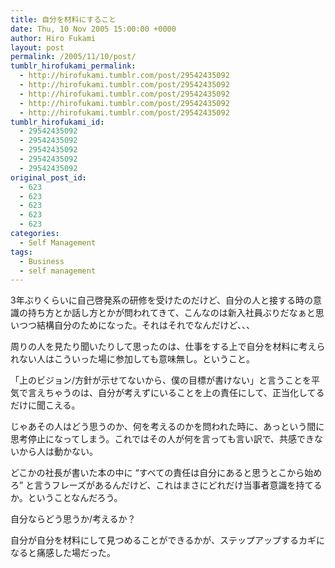 ```yaml
---
title: 自分を材料にすること
date: Thu, 10 Nov 2005 15:00:00 +0000
author: Hiro Fukami
layout: post
permalink: /2005/11/10/post/
tumblr_hirofukami_permalink:
  - http://hirofukami.tumblr.com/post/29542435092
  - http://hirofukami.tumblr.com/post/29542435092
  - http://hirofukami.tumblr.com/post/29542435092
  - http://hirofukami.tumblr.com/post/29542435092
  - http://hirofukami.tumblr.com/post/29542435092
tumblr_hirofukami_id:
  - 29542435092
  - 29542435092
  - 29542435092
  - 29542435092
  - 29542435092
original_post_id:
  - 623
  - 623
  - 623
  - 623
  - 623
categories:
  - Self Management
tags:
  - Business
  - self management
---
```

<div class="section">
  <p>
    3年ぶりくらいに自己啓発系の研修を受けたのだけど、自分の人と接する時の意識の持ち方とか話し方とかが問われてきて、こんなのは新入社員ぶりだなぁと思いつつ結構自分のためになった。それはそれでなんだけど、、、
  </p>
  
  <p>
    周りの人を見たり聞いたりして思ったのは、仕事をする上で自分を材料に考えられない人はこういった場に参加しても意味無し。ということ。
  </p>
  
  <p>
    「上のビジョン/方針が示せてないから、僕の目標が書けない」と言うことを平気で言えちゃうのは、自分が考えずにいることを上の責任にして、正当化してるだけに聞こえる。
  </p>
  
  <p>
    じゃあその人はどう思うのか、何を考えるのかを問われた時に、あっという間に思考停止になってしまう。これではその人が何を言っても言い訳で、共感できないから人は動かない。
  </p>
  
  <p>
    どこかの社長が書いた本の中に &#8220;すべての責任は自分にあると思うとこから始めろ&#8221; と言うフレーズがあるんだけど、これはまさにどれだけ当事者意識を持てるか。ということなんだろう。
  </p>
  
  <p>
    自分ならどう思うか/考えるか？
  </p>
  
  <p>
    自分が自分を材料にして見つめることができるかが、ステップアップするカギになると痛感した場だった。
  </p>
</div>